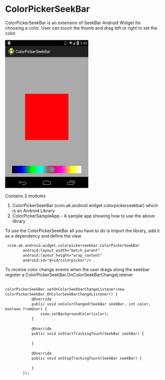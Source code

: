 ColorPickerSeekBar
==================

ColorPickerSeekBar is an extension of SeekBar Android Widget for choosing a color. User can touch the thumb and drag left or right to set the color.

<img src='./ColorPickerSeekBar-Screenshot.png' width='270' height='480' />

Contains 2 modules
1. ColorPickerSeekBar (com.ak.android.widget.colorpickerseekbar) which is an Android Library
2. ColorPickerSampleApp - A sample app showing how to use the above library

To use the ColorPickerSeekBar all you have to do is import the library, add it as a dependency and define the view

~~~
 <com.ak.android.widget.colorpickerseekbar.ColorPickerSeekBar
        android:layout_width="match_parent"
        android:layout_height="wrap_content"
        android:id="@+id/colorpicker"/>
~~~

To receive color change events when the user drags along the seekbar register a ColorPickerSeekBar.OnColorSeekBarChangeListener

~~~

colorPickerSeekBar.setOnColorSeekbarChangeListener(new ColorPickerSeekBar.OnColorSeekBarChangeListener() {
            @Override
            public void onColorChanged(SeekBar seekBar, int color, boolean fromUser) {
                view.setBackgroundColor(color);
            }

            @Override
            public void onStartTrackingTouch(SeekBar seekBar) {

            }

            @Override
            public void onStopTrackingTouch(SeekBar seekBar) {

            }
        });

~~~
